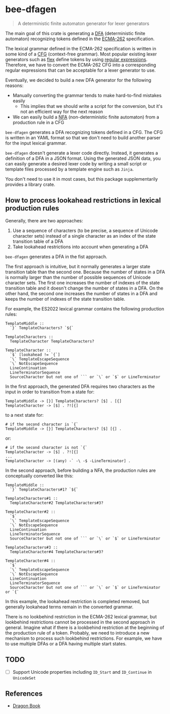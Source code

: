 # bee-dfagen

> A deterministic finite automaton generator for lexer generators

The main goal of this crate is generating a [DFA] (deterministic finite automaton) recognizing
tokens defined in the [ECMA-262] specification.

The lexical grammar defined in the ECMA-262 specification is written in some kind of a [CFG]
(context-free grammar).  Most popular existing lexer generators such as [flex] define tokens by
using [regular expressions].  Therefore, we have to convert the ECMA-262 CFG into a corresponding
regular expressions that can be acceptable for a lexer generator to use.

Eventually, we decided to build a new DFA generator for the following reasons:

* Manually converting the grammar tends to make hard-to-find mistakes easily
  * This implies that we should write a script for the conversion, but it's not an efficient way
    for the next reason
* We can easily build a [NFA] (non-deterministic finite automaton) from a production rule in a CFG

`bee-dfagen` generates a DFA recognizing tokens defined in a CFG.  The CFG is written in an YAML
format so that we don't need to build another parser for the input lexical grammar.

`bee-dfagen` doesn't generate a lexer code directly.  Instead, it generates a definition of a DFA
in a JSON format.  Using the generated JSON data, you can easily generate a desired lexer code by
writing a small script or template files processed by a template engine such as `Jinja`.

You don't need to use it in most cases, but this package supplementarily provides a library crate.

## How to process lookahead restrictions in lexical production rules

Generally, there are two approaches:

1. Use a sequence of characters (to be precise, a sequence of Unicode character sets) instead of a
   single character as an index of the state transition table of a DFA
2. Take lookahead restrictions into account when generating a DFA

`bee-dfagen` generates a DFA in the fist approach.

The first approach is intuitive, but it normally generates a larger state transition table than the
second one.  Because the number of states in a DFA is normally larger than the number of possible
sequences of Unicode character sets.  The first one increases the number of indexes of the state
transition table and it doesn't change the number of states in a DFA.  On the other hand, the
second one increases the number of states in a DFA and keeps the number of indexes of the state
transition table.

For example, the ES2022 lexical grammar contains the following production rules:

```text
TemplateMiddle ::
  `}` TemplateCharacters? `${`

TemplateCharacters ::
  TemplateCharacter TemplateCharacters?

TemplateCharacter ::
  `$` [lookahead != `{`]
  `\` TemplateEscapeSequence
  `\` NotEscapeSequence
  LineContinuation
  LineTerminatorSequence
  SourceCharacter but not one of ``` or `\` or `$` or LineTerminator
```

In the first approach, the generated DFA requires two characters as the input in order to
transition from a state for:

```text
TemplateMiddle -> [}] TemplateCharacters? [$] . [{]
TemplateCharacter -> [$] . ?![{]
```

to a next state for:

```text
# if the second character is `{`
TemplateMiddle -> [}] TemplateCharacters? [$] [{] .
```

or:

```text
# if the second character is not `{`
TemplateCharacter -> [$] . ?![{]
...
TemplateCharacter -> [(any) -` -\ -$ -LineTerminator] .
```

In the second approach, before building a NFA, the production rules are conceptually converted like
this:

```text
TemplateMiddle ::
  `}` TemplateCharacters#1? `${`

TemplateCharacters#1 ::
  TemplateCharacter#2 TemplateCharacters#3?

TemplateCharacter#2 ::
  `$`
  `\` TemplateEscapeSequence
  `\` NotEscapeSequence
  LineContinuation
  LineTerminatorSequence
  SourceCharacter but not one of ``` or `\` or `$` or LineTerminator

TemplateCharacters#3 ::
  TemplateCharacter#4 TemplateCharacters#3?

TemplateCharacter#4 ::
  `$`
  `\` TemplateEscapeSequence
  `\` NotEscapeSequence
  LineContinuation
  LineTerminatorSequence
  SourceCharacter but not one of ``` or `\` or `$` or LineTerminator or `{`
```

In this example, the lookahead restriction is completed removed, but generally lookahead terms
remain in the converted grammar.

There is no lookbehind restriction in the ECMA-262 lexical grammar, but lookbehind restrictions
cannot be processed in the second approach in general.  Imagine what if there is a lookbehind
restriction at the beginning of the production rule of a token.  Probably, we need to introduce a
new mechanism to process such lookbehind restrictions.  For example, we have to use multiple DFAs
or a DFA having multiple start states.

## TODO

* [ ] Support Unicode properties including `ID_Start` and `ID_Continue` in `UnicodeSet`

## References

* [Dragon Book](https://en.wikipedia.org/wiki/Compilers:_Principles,_Techniques,_and_Tools)

[DFA]: https://en.wikipedia.org/wiki/Deterministic_finite_automaton
[ECMA-262]: https://www.ecma-international.org/publications-and-standards/standards/ecma-262/
[CFG]: https://en.wikipedia.org/wiki/Context-free_grammar
[regular expressions]: https://en.wikipedia.org/wiki/Regular_expression
[flex]: https://github.com/westes/flex
[NFA]: https://en.wikipedia.org/wiki/Nondeterministic_finite_automaton
